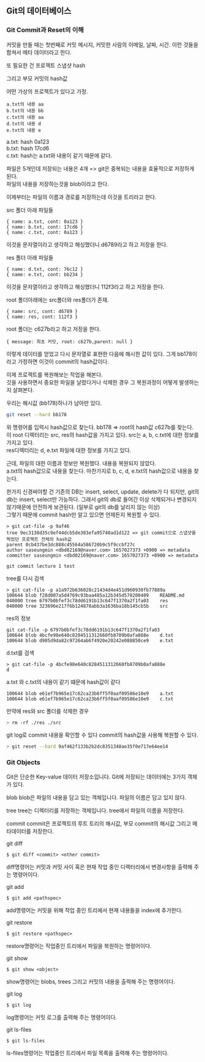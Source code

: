 ## Git의 데이터베이스

### Git Commit과 Reset의 이해

커밋을 만들 때는 첫번째로 커밋 메시지, 커밋한 사람의 이메일, 날짜, 시간. 이런 것들을 합쳐서 메타 데이터라고 한다.   

또 필요한 건 프로젝트 스냅샷 hash   

그리고 부모 커밋의 hash값   

어떤 가상의 프로젝트가 있다고 가정.   

```
a.txt의 내용 aa
b.txt의 내용 bb
c.txt의 내용 aa
d.txt의 내용 d
e.txt의 내용 e
```

a.txt: hash 0a123   
b.txt: hash 17cd6   
c.txt: hash는 a.txt와 내용이 같기 때문에 같다.   


파일은 5개인데 저장되는 내용은 4개 => git은 중복되는 내용을 효율적으로 저장하게 된다.    
파일의 내용을 저장하는것을 blob이라고 한다.

이제부터는 파일의 이름과 경로를 저장하는데 이것을 트리라고 한다.   

src 폴더 아래 파일들

```
{ name: a.txt, cont: 0a123 }
{ name: b.txt, cont: 17cd6 }
{ name: c.txt, cont: 0a123 }
```

이것을 문자열이라고 생각하고 해싱했더니 d6789라고 하고 저장을 한다.   

res 폴더 아래 파일들   

```
{ name: d.txt, cont: 76c12 }
{ name: e.txt, cont: bb234 }
```

이것을 문자열이라고 생각하고 해싱했더니 112f3라고 하고 저장을 한다.   

root 폴더아래에는 src폴더와 res폴더가 존재.

```
{ name: src, cont: d6789 }
{ name: res, cont: 112f3 }
```

root 폴더는 c627b라고 하고 저장을 한다.    

```
{ message: 최초 커밋, root: c627b,parent: null }
```

이렇게 데이터를 얻었고 다시 문자열로 표현한 다음에 해시한 값이 있다. 그게 bb178이라고 가정하면 이것이 commit의 hash값이다.   

이제 프로젝트를 복원해보는 작업을 해본다.   
깃을 사용하면서 중요한 파일을 날렸다거나 삭제한 경우 그 복원과정이 어떻게 발생하는지 살펴본다.   

우리는 해시값 (bb178)하나가 남아만 있다.   

```bash
git reset --hard bb178
```

위 명령어를 입력시 hash값으로 찾는다. bb178 => root의 hash값 c627b를 찾는다.   
이 root 디렉터리는 src, res의 hash값을 가지고 있다. src는 a, b, c.txt에 대한 정보를 가지고 있다.   
res디렉터리는 d, e.txt 파일에 대한 정보를 가지고 있다.   

근데, 파일의 대한 이름과 정보만 복원했다. 내용을 복원되지 않았다.   
a.txt의 hash값으로 내용을 찾는다. 마찬가지로 b, c, d, e.txt의 hash값으로 내용을 찾는다.   

한가지 신경써야할 건 기존의 DB는 insert, select, update, delete가 다 되지만, git의 db는 insert, select만 가능하다. 그래서 git의 db로 들어간 이상 삭제되거나 변경되지 않기때문에 안전하게 보관된다. (일부로 git의 db를 날리지 않는 이상)   
그렇기 때문에 commit hash만 알고 있으면 언제든지 복원할 수 있다.   

```
> git cat-file -p 9af46
tree 9ec3138d35c9ef44dcb5de383efa95740ad1d122 => git commit으로 스냅샷을 찍었던 프로젝트 전체의 hash값
parent 0cb437be3dc888c45564a586720b9c5f9ccbf27c
author saseungmin <dbd02169@naver.com> 1657027373 +0900 => metadata
committer saseungmin <dbd02169@naver.com> 1657027373 +0900 => metadata

git commit lecture 1 test
```

tree를 다시 검색

```
> git cat-file -p a1a972b636028c21434d4e451d960930fb77889a
100644 blob f28d007a5d4769c93baa485a12b345d578200409    README.md
040000 tree 6797b0bfef3c78dd6191b13c647f1370a2f1fa03    res
040000 tree 323696e217f6b124878abb3a1636ba18b145cb5b    src
```

res의 정보

```
git cat-file -p 6797b0bfef3c78dd6191b13c647f1370a2f1fa03
100644 blob 4bcfe98e640c8284511312660fb8709b0afa888e    d.txt
100644 blob d905d9da82c97264ab6f4920e20242e088850ce9    e.txt
```

d.txt를 검색

```
> git cat-file -p 4bcfe98e640c8284511312660fb8709b0afa888e
d
```

a.txt 와 c.txt의 내용이 같기 떄문에 hash값이 같다

```
100644 blob e61ef7b965e17c62ca23b6ff5f0aaf09586e10e9    a.txt
100644 blob e61ef7b965e17c62ca23b6ff5f0aaf09586e10e9    c.txt
```

만약에 res와 src 폴더를 삭제한 경우

```bash
> rm -rf ./res ./src
```

git log로 commit 내용을 확인할 수 있다 commit의 hash값을 사용해 복원할 수 있다.

```bash
> git reset --hard 9af462f133b2b2dc8351348ae35f0e717e64ee14
```

### Git Objects
Git은 단순한 Key-value 데이터 저장소입니다. Git에 저장되는 데이터에는 3가지 객체가 있다.

blob
blob은 파일의 내용을 담고 있는 객체입니다. 파일의 이름은 담고 있지 않다.

tree
tree는 디렉터리를 저장하는 객체입니다. tree에서 파일의 이름을 저장한다.

commit
commit은 프로젝트의 루트 트리의 해시값, 부모 commit의 해시값 그리고 메타데이터를 저장한다.

git diff

```
$ git diff <commit> <other commit>
```

diff명령어는 커밋과 커밋 사이 혹은 현재 작업 중인 디렉터리에서 변경사항을 출력해 주는 명령어이다.

git add

```
$ git add <pathspec>
```

add명령어는 커밋을 위해 작업 중인 트리에서 현재 내용들을 index에 추가한다.

git restore

```
$ git restore <pathspec>
```

restore명령어는 작업중인 트리에서 파일을 복원하는 명령어이다.

git show

```
$ git show <object>
```

show명령어는 blobs, trees 그리고 커밋의 내용을 출력해 주는 명령어이다.

git log

```
$ git log
```

log명령어는 커밋 로그를 출력해 주는 명령어이다.

git ls-files

```
$ git ls-files
```

ls-files명령어는 작업중인 트리에서 파일 목록을 출력해 주는 명령어이다.
